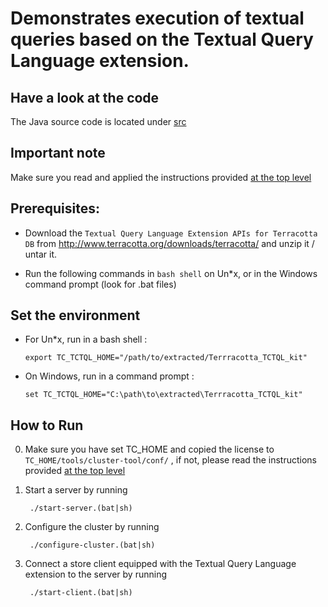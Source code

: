 Demonstrates execution of textual queries based on the Textual Query Language extension.
===========================================================================================

Have a look at the code
-----------------------
The Java source code is located under [src](src/)

Important note
--------------
Make sure you read and applied the instructions provided [at the top level](../../../)

Prerequisites:
--------------

- Download the `Textual Query Language Extension APIs for Terracotta DB` from http://www.terracotta.org/downloads/terracotta/ and unzip it / untar it.

- Run the following commands in `bash shell` on Un*x, or in the Windows command prompt (look for .bat files)

Set the environment
-------------------

- For Un*x, run in a bash shell :

   ```export TC_TCTQL_HOME="/path/to/extracted/Terrracotta_TCTQL_kit"```

- On Windows, run in a command prompt :

   ```set TC_TCTQL_HOME="C:\path\to\extracted\Terrracotta_TCTQL_kit"```

How to Run
----------

0. Make sure you have set TC_HOME and copied the license to ```TC_HOME/tools/cluster-tool/conf/``` , if not, please read the instructions provided [at the top level](../../../)

1. Start a server by running

        ./start-server.(bat|sh)

2. Configure the cluster by running

        ./configure-cluster.(bat|sh)

3. Connect a store client equipped with the Textual Query Language extension to the server by running

        ./start-client.(bat|sh)
